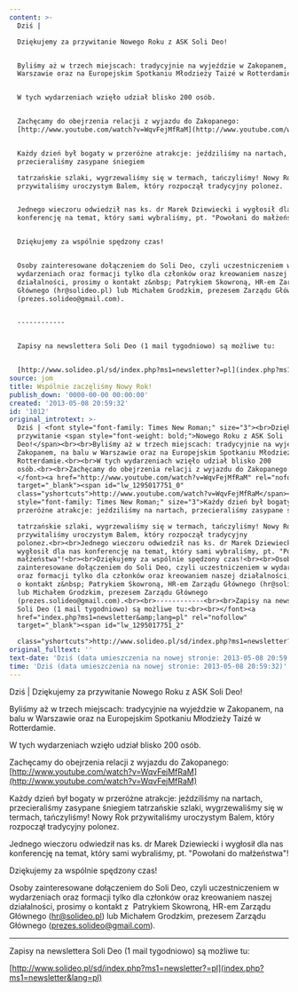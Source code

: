 ```yaml
---
content: >-
  Dziś | 

  Dziękujemy za przywitanie Nowego Roku z ASK Soli Deo!


  Byliśmy aż w trzech miejscach: tradycyjnie na wyjeździe w Zakopanem, na balu w
  Warszawie oraz na Europejskim Spotkaniu Młodzieży Taizé w Rotterdamie.


  W tych wydarzeniach wzięło udział blisko 200 osób.


  Zachęcamy do obejrzenia relacji z wyjazdu do Zakopanego:
  [http://www.youtube.com/watch?v=WqvFejMfRaM](http://www.youtube.com/watch?v=WqvFejMfRaM)


  Każdy dzień był bogaty w przeróżne atrakcje: jeździliśmy na nartach,
  przecieraliśmy zasypane śniegiem 

  tatrzańskie szlaki, wygrzewaliśmy się w termach, tańczyliśmy! Nowy Rok
  przywitaliśmy uroczystym Balem, który rozpoczął tradycyjny polonez.


  Jednego wieczoru odwiedził nas ks. dr Marek Dziewiecki i wygłosił dla nas
  konferencję na temat, który sami wybraliśmy, pt. "Powołani do małżeństwa"!


  Dziękujemy za wspólnie spędzony czas!


  Osoby zainteresowane dołączeniem do Soli Deo, czyli uczestniczeniem w
  wydarzeniach oraz formacji tylko dla członków oraz kreowaniem naszej
  działalności, prosimy o kontakt z&nbsp; Patrykiem Skowroną, HR-em Zarządu
  Głównego (hr@solideo.pl) lub Michałem Grodzkim, prezesem Zarządu Głównego
  (prezes.solideo@gmail.com).


  ------------


  Zapisy na newslettera Soli Deo (1 mail tygodniowo) są możliwe tu:


  [http://www.solideo.pl/sd/index.php?ms1=newsletter?=pl](index.php?ms1=newsletter&lang=pl)
source: jom
title: Wspólnie zaczęliśmy Nowy Rok!
publish_down: '0000-00-00 00:00:00'
created: '2013-05-08 20:59:32'
id: '1012'
original_introtext: >-
  Dziś | <font style="font-family: Times New Roman;" size="3"><br>Dziękujemy za
  przywitanie <span style="font-weight: bold;">Nowego Roku z ASK Soli
  Deo!</span><br><br>Byliśmy aż w trzech miejscach: tradycyjnie na wyjeździe w
  Zakopanem, na balu w Warszawie oraz na Europejskim Spotkaniu Młodzieży Taizé w
  Rotterdamie.<br><br>W tych wydarzeniach wzięło udział blisko 200
  osób.<br><br>Zachęcamy do obejrzenia relacji z wyjazdu do Zakopanego:
  </font><a href="http://www.youtube.com/watch?v=WqvFejMfRaM" rel="nofollow"
  target="_blank"><span id="lw_1295017751_0"
  class="yshortcuts">http://www.youtube.com/watch?v=WqvFejMfRaM</span></a><br><br><font
  style="font-family: Times New Roman;" size="3">Każdy dzień był bogaty w
  przeróżne atrakcje: jeździliśmy na nartach, przecieraliśmy zasypane śniegiem 

  tatrzańskie szlaki, wygrzewaliśmy się w termach, tańczyliśmy! Nowy Rok
  przywitaliśmy uroczystym Balem, który rozpoczął tradycyjny
  polonez.<br><br>Jednego wieczoru odwiedził nas ks. dr Marek Dziewiecki i
  wygłosił dla nas konferencję na temat, który sami wybraliśmy, pt. "Powołani do
  małżeństwa"!<br><br>Dziękujemy za wspólnie spędzony czas!<br><br>Osoby
  zainteresowane dołączeniem do Soli Deo, czyli uczestniczeniem w wydarzeniach
  oraz formacji tylko dla członków oraz kreowaniem naszej działalności, prosimy
  o kontakt z&nbsp; Patrykiem Skowroną, HR-em Zarządu Głównego (hr@solideo.pl)
  lub Michałem Grodzkim, prezesem Zarządu Głównego
  (prezes.solideo@gmail.com).<br><br>------------<br><br>Zapisy na newslettera
  Soli Deo (1 mail tygodniowo) są możliwe tu:<br><br></font><a
  href="index.php?ms1=newsletter&amp;lang=pl" rel="nofollow"
  target="_blank"><span id="lw_1295017751_2" 

  class="yshortcuts">http://www.solideo.pl/sd/index.php?ms1=newsletter?=pl</span></a>
original_fulltext: ''
text-date: 'Dziś (data umieszczenia na nowej stronie: 2013-05-08 20:59:32)'
time: 'Dziś (data umieszczenia na nowej stronie: 2013-05-08 20:59:32)'
---
```

Dziś | 
Dziękujemy za przywitanie Nowego Roku z ASK Soli Deo!

Byliśmy aż w trzech miejscach: tradycyjnie na wyjeździe w Zakopanem, na balu w Warszawie oraz na Europejskim Spotkaniu Młodzieży Taizé w Rotterdamie.

W tych wydarzeniach wzięło udział blisko 200 osób.

Zachęcamy do obejrzenia relacji z wyjazdu do Zakopanego: [http://www.youtube.com/watch?v=WqvFejMfRaM](http://www.youtube.com/watch?v=WqvFejMfRaM)

Każdy dzień był bogaty w przeróżne atrakcje: jeździliśmy na nartach, przecieraliśmy zasypane śniegiem 
tatrzańskie szlaki, wygrzewaliśmy się w termach, tańczyliśmy! Nowy Rok przywitaliśmy uroczystym Balem, który rozpoczął tradycyjny polonez.

Jednego wieczoru odwiedził nas ks. dr Marek Dziewiecki i wygłosił dla nas konferencję na temat, który sami wybraliśmy, pt. "Powołani do małżeństwa"!

Dziękujemy za wspólnie spędzony czas!

Osoby zainteresowane dołączeniem do Soli Deo, czyli uczestniczeniem w wydarzeniach oraz formacji tylko dla członków oraz kreowaniem naszej działalności, prosimy o kontakt z&nbsp; Patrykiem Skowroną, HR-em Zarządu Głównego (hr@solideo.pl) lub Michałem Grodzkim, prezesem Zarządu Głównego (prezes.solideo@gmail.com).

------------

Zapisy na newslettera Soli Deo (1 mail tygodniowo) są możliwe tu:

[http://www.solideo.pl/sd/index.php?ms1=newsletter?=pl](index.php?ms1=newsletter&lang=pl)

<!--{{json:{"created_date":"2013-05-08 20:59:32","publish_down":"0000-00-00 00:00:00","id":"1012"}}}-->